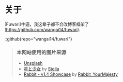 # 关于
[Fuwari]牛逼，我这辈子都不会改博客框架了 (https://github.com/wangai14/fuwari).

::github{repo="wangai14/fuwari"}

> ### 本网站使用的图片来源
> - [Unsplash](https://unsplash.com/)
> - [星と少女](https://www.pixiv.net/artworks/108916539) by [Stella](https://www.pixiv.net/users/93273965)
> - [Rabbit - v1.4 Showcase](https://civitai.com/posts/586908) by [Rabbit_YourMajesty](https://civitai.com/user/Rabbit_YourMajesty)